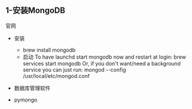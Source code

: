 ## 1-安装MongoDB

官网

- 安装
    - brew install mongodb
    - 启动 
    To have launchd start mongodb now and restart at login:
  brew services start mongodb
Or, if you don't want/need a background service you can just run:
  mongod --config /usr/local/etc/mongod.conf
    
- 数据库管理软件    
    
- pymongo    